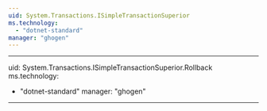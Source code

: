 ```yaml
---
uid: System.Transactions.ISimpleTransactionSuperior
ms.technology: 
  - "dotnet-standard"
manager: "ghogen"
---
```


---
uid: System.Transactions.ISimpleTransactionSuperior.Rollback
ms.technology: 
  - "dotnet-standard"
manager: "ghogen"
---

